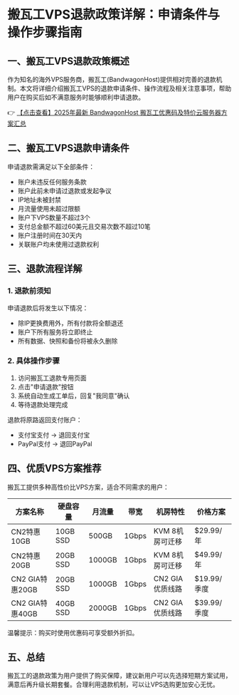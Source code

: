 # 搬瓦工VPS退款政策详解：申请条件与操作步骤指南

## 一、搬瓦工VPS退款政策概述

作为知名的海外VPS服务商，搬瓦工(BandwagonHost)提供相对完善的退款机制。本文将详细介绍搬瓦工VPS的退款申请条件、操作流程及相关注意事项，帮助用户在购买后如不满意服务时能够顺利申请退款。

👉 [【点击查看】2025年最新 BandwagonHost 搬瓦工优惠码及特价云服务器方案汇总](https://bit.ly/banwagon)

## 二、搬瓦工VPS退款申请条件

申请退款需满足以下全部条件：

- 账户未违反任何服务条款
- 账户此前未申请过退款或发起争议
- IP地址未被封禁
- 月流量使用未超过限额
- 账户下VPS数量不超过3个
- 支付总金额不超过60美元且交易次数不超过10笔
- 账户注册时间在30天内
- 关联账户均未使用过退款权利

## 三、退款流程详解

### 1. 退款前须知

申请退款后将发生以下情况：
- 除IP更换费用外，所有付款将全额退还
- 账户下所有服务将立即终止
- 所有数据、快照和备份将被永久删除

### 2. 具体操作步骤

1. 访问搬瓦工退款专用页面
2. 点击"申请退款"按钮
3. 系统自动生成工单后，回复"我同意"确认
4. 等待退款处理完成

退款将原路返回支付账户：
- 支付宝支付 → 退回支付宝
- PayPal支付 → 退回PayPal

## 四、优质VPS方案推荐

搬瓦工提供多种高性价比VPS方案，适合不同需求的用户：

| 方案名称       | 硬盘容量 | 月流量 | 带宽  | 机房特性               | 价格方案          |
|----------------|----------|--------|-------|------------------------|-------------------|
| CN2特惠10GB    | 10GB SSD | 500GB  | 1Gbps | KVM 8机房可迁移        | $29.99/年        |
| CN2特惠20GB    | 20GB SSD | 1000GB | 1Gbps | KVM 8机房可迁移        | $49.99/年        |
| CN2 GIA特惠20GB| 20GB SSD | 1000GB | 1Gbps | CN2 GIA优质线路        | $19.99/季度      |
| CN2 GIA特惠40GB| 40GB SSD | 2000GB | 1Gbps | CN2 GIA优质线路        | $39.99/季度      |

温馨提示：购买时使用优惠码可享受额外折扣。

## 五、总结

搬瓦工的退款政策为用户提供了购买保障，建议新用户可以先选择短期方案试用，满意后再升级长期套餐。合理利用退款机制，可以让VPS选购更加安心无忧。